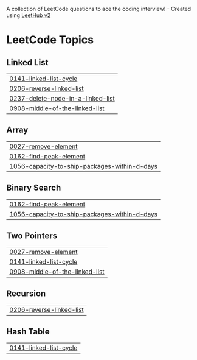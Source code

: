 A collection of LeetCode questions to ace the coding interview! - Created using [LeetHub v2](https://github.com/arunbhardwaj/LeetHub-2.0)
<!---LeetCode Topics Start-->
# LeetCode Topics
## Linked List
|  |
| ------- |
| [0141-linked-list-cycle](https://github.com/Swaksy7781/Leetcode/tree/master/0141-linked-list-cycle) |
| [0206-reverse-linked-list](https://github.com/Swaksy7781/Leetcode/tree/master/0206-reverse-linked-list) |
| [0237-delete-node-in-a-linked-list](https://github.com/Swaksy7781/Leetcode/tree/master/0237-delete-node-in-a-linked-list) |
| [0908-middle-of-the-linked-list](https://github.com/Swaksy7781/Leetcode/tree/master/0908-middle-of-the-linked-list) |
## Array
|  |
| ------- |
| [0027-remove-element](https://github.com/Swaksy7781/Leetcode/tree/master/0027-remove-element) |
| [0162-find-peak-element](https://github.com/Swaksy7781/Leetcode/tree/master/0162-find-peak-element) |
| [1056-capacity-to-ship-packages-within-d-days](https://github.com/Swaksy7781/Leetcode/tree/master/1056-capacity-to-ship-packages-within-d-days) |
## Binary Search
|  |
| ------- |
| [0162-find-peak-element](https://github.com/Swaksy7781/Leetcode/tree/master/0162-find-peak-element) |
| [1056-capacity-to-ship-packages-within-d-days](https://github.com/Swaksy7781/Leetcode/tree/master/1056-capacity-to-ship-packages-within-d-days) |
## Two Pointers
|  |
| ------- |
| [0027-remove-element](https://github.com/Swaksy7781/Leetcode/tree/master/0027-remove-element) |
| [0141-linked-list-cycle](https://github.com/Swaksy7781/Leetcode/tree/master/0141-linked-list-cycle) |
| [0908-middle-of-the-linked-list](https://github.com/Swaksy7781/Leetcode/tree/master/0908-middle-of-the-linked-list) |
## Recursion
|  |
| ------- |
| [0206-reverse-linked-list](https://github.com/Swaksy7781/Leetcode/tree/master/0206-reverse-linked-list) |
## Hash Table
|  |
| ------- |
| [0141-linked-list-cycle](https://github.com/Swaksy7781/Leetcode/tree/master/0141-linked-list-cycle) |
<!---LeetCode Topics End-->